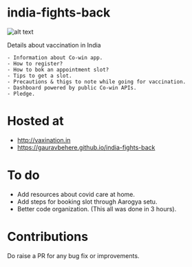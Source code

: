 # india-fights-back 
![alt text](https://gauravbehere.github.io/india-fights-back/images/india.png)

Details about vaccination in India

```
- Information about Co-win app.
- How to register?
- How to bok an appointment slot?
- Tips to get a slot.
- Precautions & thigs to note while going for vaccination.
- Dashboard powered by public Co-win APIs.
- Pledge.
```

# Hosted at
- http://vaxination.in
- https://gauravbehere.github.io/india-fights-back

# To do
- Add resources about covid care at home.
- Add steps for booking slot through Aarogya setu.
- Better code organization. (This all was done in 3 hours).

# Contributions
Do raise a PR for any bug fix or improvements.
